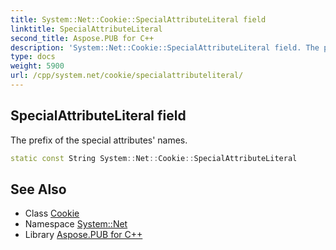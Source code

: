 ```yaml
---
title: System::Net::Cookie::SpecialAttributeLiteral field
linktitle: SpecialAttributeLiteral
second_title: Aspose.PUB for C++
description: 'System::Net::Cookie::SpecialAttributeLiteral field. The prefix of the special attributes'' names in C++.'
type: docs
weight: 5900
url: /cpp/system.net/cookie/specialattributeliteral/
---
```

## SpecialAttributeLiteral field


The prefix of the special attributes' names.

```cpp
static const String System::Net::Cookie::SpecialAttributeLiteral
```

## See Also

* Class [Cookie](../)
* Namespace [System::Net](../../)
* Library [Aspose.PUB for C++](../../../)
